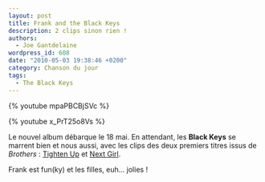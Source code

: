 ```yaml
---
layout: post
title: Frank and the Black Keys
description: 2 clips sinon rien !
authors:
  - Joe Gantdelaine
wordpress_id: 608
date: "2010-05-03 19:38:46 +0200"
category: Chanson du jour
tags:
  - The Black Keys
---
```


{% youtube mpaPBCBjSVc %}

{% youtube x_PrT25o8Vs %}

Le nouvel album débarque le 18 mai. En attendant, les **Black Keys** se marrent
bien et nous aussi, avec les clips des deux premiers titres issus de
*Brothers* : [Tighten Up][1] et [Next Girl][2]. 

Frank est fun(ky) et les filles, euh… jolies !

[1]: https://youtu.be/DNXwicxlsvI
[2]: https://youtu.be/x_PrT25o8Vs
